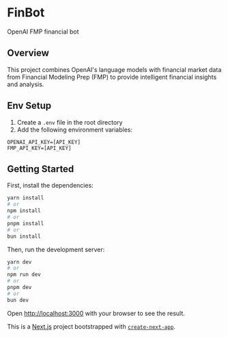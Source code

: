 # FinBot
OpenAI FMP financial bot

## Overview

This project combines OpenAI's language models with financial market data from Financial Modeling Prep (FMP) to provide intelligent financial insights and analysis.

## Env Setup

1. Create a `.env` file in the root directory
2. Add the following environment variables:

```env
OPENAI_API_KEY=[API_KEY]
FMP_API_KEY=[API_KEY]
```

## Getting Started

First, install the dependencies:

```bash
yarn install
# or
npm install
# or
pnpm install
# or
bun install
```

Then, run the development server:

```bash
yarn dev
# or
npm run dev
# or
pnpm dev
# or
bun dev
```

Open [http://localhost:3000](http://localhost:3000) with your browser to see the result.


This is a [Next.js](https://nextjs.org) project bootstrapped with [`create-next-app`](https://nextjs.org/docs/app/api-reference/cli/create-next-app).
